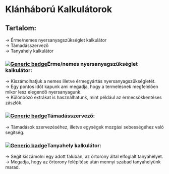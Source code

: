 # Klánháború Kalkulátorok

## Tartalom:
-> Érme/nemes nyersanyagszükséglet kalkulátor<br/>
-> Támadásszervező<br/>
-> Tanyahely kalkulátor<br/>

###  [![Generic badge](https://img.shields.io/badge/Version-1.1.2-blue.svg)](https://shields.io/)Érme/nemes nyersanyagszükséglet kalkulátor:
-> Kiszámolhatjuk a nemes illetve érmegyártás nyersanyagszükségletét.<br/>
-> Egy pontos időt kapunk ami megadja, hogy a termelésnek megfelelően mikor lesz
elegendő nyersanyagunk.<br/>
-> Különböző extrákat is használhatunk, mint például az érmecsökkentéses zászlók.<br/>


### [![Generic badge](https://img.shields.io/badge/Version-1.1.4-blue.svg)](https://shields.io/)Támadásszervező:
-> Támadások szervezéséhez, illetve egységek mozgási sebességéhez való segítség.<br/>


### [![Generic badge](https://img.shields.io/badge/Version-1.1.0-blue.svg)](https://shields.io/)Tanyahely kalkulátor:
-> Segít kiszámolni egy adott faluban, az őrtorony által elfoglalt tanyahelyet.<br/>
-> Megadja, hogy az őrtorony felépítése után mennyi szabad tanyahelyünk marad.<br/>
